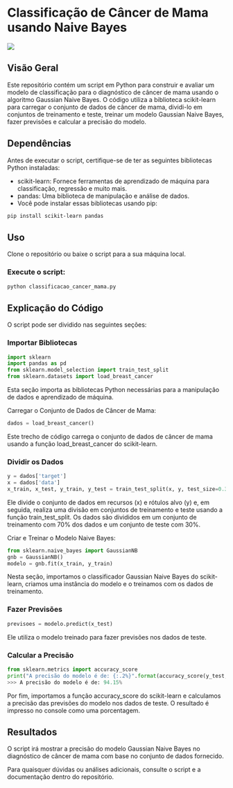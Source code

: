 # Classificação de Câncer de Mama usando Naive Bayes

<img src="https://www.nexofin.com/archivos/2020/08/doctor-with-a-pink-ribbon_1508929535-1536x722.jpg"/>

## Visão Geral

Este repositório contém um script em Python para construir e avaliar um modelo de classificação para o diagnóstico de câncer de mama usando o algoritmo Gaussian Naive Bayes. O código utiliza a biblioteca scikit-learn para carregar o conjunto de dados de câncer de mama, dividi-lo em conjuntos de treinamento e teste, treinar um modelo Gaussian Naive Bayes, fazer previsões e calcular a precisão do modelo.

## Dependências
Antes de executar o script, certifique-se de ter as seguintes bibliotecas Python instaladas:

- scikit-learn: Fornece ferramentas de aprendizado de máquina para classificação, regressão e muito mais.
- pandas: Uma biblioteca de manipulação e análise de dados.
- Você pode instalar essas bibliotecas usando pip:

```bash
pip install scikit-learn pandas
```

## Uso
Clone o repositório ou baixe o script para a sua máquina local.

### Execute o script:

```bash
python classificacao_cancer_mama.py
```

## Explicação do Código
O script pode ser dividido nas seguintes seções:

### Importar Bibliotecas

```python
import sklearn
import pandas as pd
from sklearn.model_selection import train_test_split
from sklearn.datasets import load_breast_cancer
```

Esta seção importa as bibliotecas Python necessárias para a manipulação de dados e aprendizado de máquina.

Carregar o Conjunto de Dados de Câncer de Mama:

```python
dados = load_breast_cancer()
```

Este trecho de código carrega o conjunto de dados de câncer de mama usando a função load_breast_cancer do scikit-learn.

### Dividir os Dados

```python
y = dados['target']
x = dados['data']
x_train, x_test, y_train, y_test = train_test_split(x, y, test_size=0.3, random_state=42)
```

Ele divide o conjunto de dados em recursos (x) e rótulos alvo (y) e, em seguida, realiza uma divisão em conjuntos de treinamento e teste usando a função train_test_split. Os dados são divididos em um conjunto de treinamento com 70% dos dados e um conjunto de teste com 30%.

Criar e Treinar o Modelo Naive Bayes:

```python
from sklearn.naive_bayes import GaussianNB
gnb = GaussianNB()
modelo = gnb.fit(x_train, y_train)
```

Nesta seção, importamos o classificador Gaussian Naive Bayes do scikit-learn, criamos uma instância do modelo e o treinamos com os dados de treinamento.

### Fazer Previsões

```python
previsoes = modelo.predict(x_test)
```

Ele utiliza o modelo treinado para fazer previsões nos dados de teste.

### Calcular a Precisão

```python
from sklearn.metrics import accuracy_score
print("A precisão do modelo é de: {:.2%}".format(accuracy_score(y_test, previsoes)))
>>> A precisão do modelo é de: 94.15%
```

Por fim, importamos a função accuracy_score do scikit-learn e calculamos a precisão das previsões do modelo nos dados de teste. O resultado é impresso no console como uma porcentagem.

## Resultados
O script irá mostrar a precisão do modelo Gaussian Naive Bayes no diagnóstico de câncer de mama com base no conjunto de dados fornecido.

Para quaisquer dúvidas ou análises adicionais, consulte o script e a documentação dentro do repositório.
